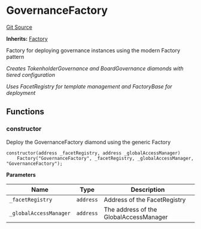 # GovernanceFactory
[Git Source](https://github.com/capsign/protocol/blob/dfa6820124c5610a6bfa06329447dbae7c24bc0a/src/Governance/factory/GovernanceFactory.sol)

**Inherits:**
[Factory](/src/Diamonds/factory/Factory.sol/contract.Factory.md)

Factory for deploying governance instances using the modern Factory pattern

*Creates TokenholderGovernance and BoardGovernance diamonds with tiered configuration*

*Uses FacetRegistry for template management and FactoryBase for deployment*


## Functions
### constructor

Deploy the GovernanceFactory diamond using the generic Factory


```solidity
constructor(address _facetRegistry, address _globalAccessManager)
    Factory("GovernanceFactory", _facetRegistry, _globalAccessManager, "GovernanceFactory");
```
**Parameters**

|Name|Type|Description|
|----|----|-----------|
|`_facetRegistry`|`address`|Address of the FacetRegistry|
|`_globalAccessManager`|`address`|The address of the GlobalAccessManager|


